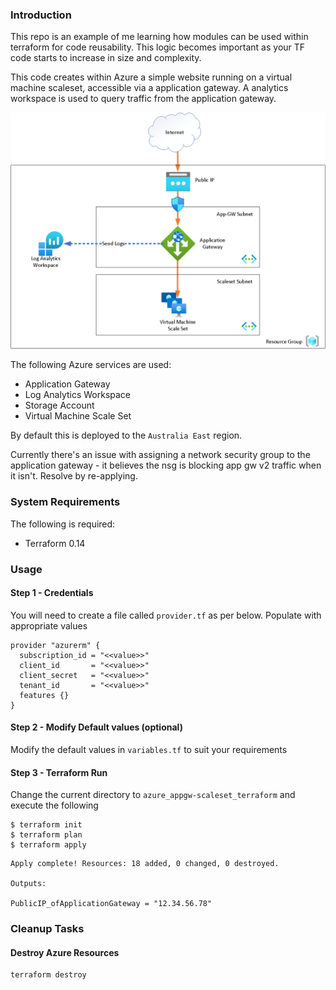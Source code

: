 ### Introduction
This repo is an example of me learning how modules can be used within terraform for code reusability. This logic becomes important as your TF code starts to increase in size and complexity.

This code creates within Azure a simple website running on a virtual machine scaleset, accessible via a application gateway. A analytics workspace is used to query traffic from the application gateway. 

![Image](assets/diagram.png)

The following Azure services are used:
- Application Gateway
- Log Analytics Workspace
- Storage Account
- Virtual Machine Scale Set

By default this is deployed to the `Australia East` region.

Currently there's an issue with assigning a network security group to the application gateway - it believes the nsg is blocking app gw v2 traffic when it isn't. Resolve by re-applying.

### System Requirements
The following is required:
- Terraform 0.14

### Usage
#### Step 1 - Credentials
You will need to create a file called `provider.tf` as per below. Populate with appropriate values
```
provider "azurerm" {
  subscription_id = "<<value>>"
  client_id       = "<<value>>"
  client_secret   = "<<value>>"
  tenant_id       = "<<value>>"
  features {}
}
```
#### Step 2 - Modify Default values (optional)
Modify the default values in `variables.tf` to suit your requirements

#### Step 3 - Terraform Run
Change the current directory to `azure_appgw-scaleset_terraform` and execute the following  
```
$ terraform init
$ terraform plan
$ terraform apply
```

```
Apply complete! Resources: 18 added, 0 changed, 0 destroyed.

Outputs:

PublicIP_ofApplicationGateway = "12.34.56.78"
```

### Cleanup Tasks
#### Destroy Azure Resources
```
terraform destroy
```
